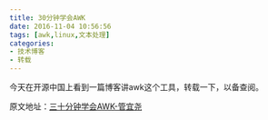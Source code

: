 ```yaml
---
title: 30分钟学会AWK
date: 2016-11-04 10:56:56
tags: [awk,linux,文本处理]
categories:
- 技术博客
- 转载
---
```


今天在开源中国上看到一篇博客讲awk这个工具，转载一下，以备查阅。

原文地址：[三十分钟学会AWK-管宜尧](https://my.oschina.net/agiledev/blog/778891)
